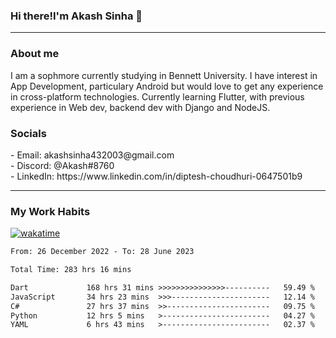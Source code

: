 <h3>Hi there!I'm Akash Sinha 👋</h3>

--- 

<h3>About me</h3>
I am a sophmore currently studying in Bennett University. I have interest in App Development, particulary Android but would love to get any experience in cross-platform technologies. Currently learning Flutter, with previous experience in Web dev, backend dev with Django and NodeJS.

<h3>Socials</h3>
 - Email: akashsinha432003@gmail.com<br>
 - Discord: @Akash#8760<br>
 - LinkedIn: https://www.linkedin.com/in/diptesh-choudhuri-0647501b9<br>


---

<h3>My Work Habits</h3>

[![wakatime](https://wakatime.com/badge/user/938b2951-49cf-4810-9b9e-c17cde3d3343.svg)](https://wakatime.com/@938b2951-49cf-4810-9b9e-c17cde3d3343)

<!--START_SECTION:waka-->

```txt
From: 26 December 2022 - To: 28 June 2023

Total Time: 283 hrs 16 mins

Dart             168 hrs 31 mins >>>>>>>>>>>>>>>----------   59.49 %
JavaScript       34 hrs 23 mins  >>>----------------------   12.14 %
C#               27 hrs 37 mins  >>-----------------------   09.75 %
Python           12 hrs 5 mins   >------------------------   04.27 %
YAML             6 hrs 43 mins   >------------------------   02.37 %
```

<!--END_SECTION:waka-->

